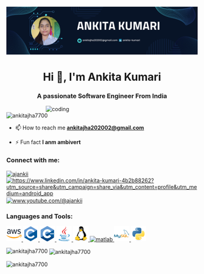 ![logo](https://github.com/ankitajha7700/ankitajha7700/blob/main/Navy%20Blue%20Geometric%20Technology%20LinkedIn%20Banner.png)
<h1 align="center">Hi 👋, I'm Ankita Kumari</h1>
<h3 align="center">A passionate Software Engineer From India</h3>

<img align="right" alt="coding" width="400" src="https://www.google.com/url?sa=i&url=https%3A%2F%2Fwww.behance.net%2Fgallery%2F116770475%2FAnimated-illustrations&psig=AOvVaw333_TNuXsgYVjH66W3OhvH&ust=1725091683803000&source=images&cd=vfe&opi=89978449&ved=0CBAQjRxqFwoTCKD3pMehnIgDFQAAAAAdAAAAABAE">

<p align="left"> <img src="https://komarev.com/ghpvc/?username=ankitajha7700&label=Profile%20views&color=0e75b6&style=flat" alt="ankitajha7700" /> </p>

- 📫 How to reach me **ankitajha202002@gmail.com**

- ⚡ Fun fact **I anm ambivert**

<h3 align="left">Connect with me:</h3>
<p align="left">
<a href="https://twitter.com/ajankii" target="blank"><img align="center" src="https://raw.githubusercontent.com/rahuldkjain/github-profile-readme-generator/master/src/images/icons/Social/twitter.svg" alt="ajankii" height="30" width="40" /></a>
<a href="https://linkedin.com/in/https://www.linkedin.com/in/ankita-kumari-4b2b88262?utm_source=share&utm_campaign=share_via&utm_content=profile&utm_medium=android_app" target="blank"><img align="center" src="https://raw.githubusercontent.com/rahuldkjain/github-profile-readme-generator/master/src/images/icons/Social/linked-in-alt.svg" alt="https://www.linkedin.com/in/ankita-kumari-4b2b88262?utm_source=share&utm_campaign=share_via&utm_content=profile&utm_medium=android_app" height="30" width="40" /></a>
<a href="https://www.youtube.com/c/www.youtube.com/@ajankii" target="blank"><img align="center" src="https://raw.githubusercontent.com/rahuldkjain/github-profile-readme-generator/master/src/images/icons/Social/youtube.svg" alt="www.youtube.com/@ajankii" height="30" width="40" /></a>
</p>

<h3 align="left">Languages and Tools:</h3>
<p align="left"> <a href="https://aws.amazon.com" target="_blank" rel="noreferrer"> <img src="https://raw.githubusercontent.com/devicons/devicon/master/icons/amazonwebservices/amazonwebservices-original-wordmark.svg" alt="aws" width="40" height="40"/> </a> <a href="https://www.cprogramming.com/" target="_blank" rel="noreferrer"> <img src="https://raw.githubusercontent.com/devicons/devicon/master/icons/c/c-original.svg" alt="c" width="40" height="40"/> </a> <a href="https://www.w3schools.com/cpp/" target="_blank" rel="noreferrer"> <img src="https://raw.githubusercontent.com/devicons/devicon/master/icons/cplusplus/cplusplus-original.svg" alt="cplusplus" width="40" height="40"/> </a> <a href="https://www.java.com" target="_blank" rel="noreferrer"> <img src="https://raw.githubusercontent.com/devicons/devicon/master/icons/java/java-original.svg" alt="java" width="40" height="40"/> </a> <a href="https://www.linux.org/" target="_blank" rel="noreferrer"> <img src="https://raw.githubusercontent.com/devicons/devicon/master/icons/linux/linux-original.svg" alt="linux" width="40" height="40"/> </a> <a href="https://www.mathworks.com/" target="_blank" rel="noreferrer"> <img src="https://upload.wikimedia.org/wikipedia/commons/2/21/Matlab_Logo.png" alt="matlab" width="40" height="40"/> </a> <a href="https://www.mysql.com/" target="_blank" rel="noreferrer"> <img src="https://raw.githubusercontent.com/devicons/devicon/master/icons/mysql/mysql-original-wordmark.svg" alt="mysql" width="40" height="40"/> </a> <a href="https://www.python.org" target="_blank" rel="noreferrer"> <img src="https://raw.githubusercontent.com/devicons/devicon/master/icons/python/python-original.svg" alt="python" width="40" height="40"/> </a> </p>

<p><img align="left" src="https://github-readme-stats.vercel.app/api/top-langs?username=ankitajha7700&show_icons=true&locale=en&layout=compact" alt="ankitajha7700" /></p>

<p>&nbsp;<img align="center" src="https://github-readme-stats.vercel.app/api?username=ankitajha7700&show_icons=true&locale=en" alt="ankitajha7700" /></p>

<p><img align="center" src="https://github-readme-streak-stats.herokuapp.com/?user=ankitajha7700&" alt="ankitajha7700" /></p>
